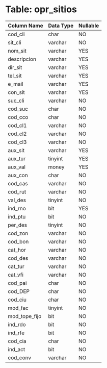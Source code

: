 # Table: opr_sitios

| Column Name | Data Type | Nullable |
|-------------|-----------|----------|
| cod_cli | char | NO |
| sit_cli | varchar | NO |
| nom_sit | varchar | YES |
| descripcion | varchar | YES |
| dir_sit | varchar | YES |
| tel_sit | varchar | YES |
| e_mail | varchar | YES |
| con_sit | varchar | YES |
| suc_cli | varchar | NO |
| cod_suc | char | NO |
| cod_cco | char | NO |
| cod_cl1 | varchar | NO |
| cod_cl2 | varchar | NO |
| cod_cl3 | varchar | NO |
| aux_sit | varchar | YES |
| aux_tur | tinyint | YES |
| aux_val | money | YES |
| aux_con | char | NO |
| cod_cas | varchar | NO |
| cod_rut | varchar | NO |
| val_des | tinyint | NO |
| ind_rno | bit | YES |
| ind_ptu | bit | NO |
| per_des | tinyint | NO |
| cod_zon | varchar | NO |
| cod_bon | varchar | NO |
| cat_hor | varchar | NO |
| cod_des | varchar | NO |
| cat_tur | varchar | NO |
| cat_vfi | varchar | NO |
| cod_pai | char | NO |
| cod_DEP | char | NO |
| cod_ciu | char | NO |
| mod_fac | tinyint | NO |
| mod_tope_fijo | bit | NO |
| ind_rdo | bit | NO |
| ind_rfe | bit | NO |
| cod_cia | char | NO |
| ind_act | bit | NO |
| cod_conv | varchar | NO |
